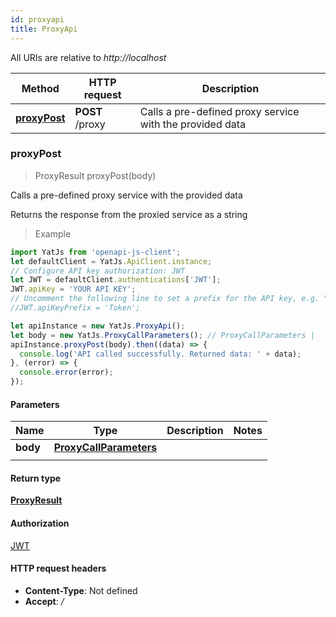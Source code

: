 ```yaml
---
id: proxyapi
title: ProxyApi
---
```


All URIs are relative to *http://localhost*

Method | HTTP request | Description
------------- | ------------- | -------------
[**proxyPost**](ProxyApi.md#proxyPost) | **POST** /proxy |  Calls a pre-defined proxy service with the provided data



### proxyPost

> ProxyResult proxyPost(body)

 Calls a pre-defined proxy service with the provided data

Returns the response from the proxied service as a string

> Example

```javascript
import YatJs from 'openapi-js-client';
let defaultClient = YatJs.ApiClient.instance;
// Configure API key authorization: JWT
let JWT = defaultClient.authentications['JWT'];
JWT.apiKey = 'YOUR API KEY';
// Uncomment the following line to set a prefix for the API key, e.g. "Token" (defaults to null)
//JWT.apiKeyPrefix = 'Token';

let apiInstance = new YatJs.ProxyApi();
let body = new YatJs.ProxyCallParameters(); // ProxyCallParameters | 
apiInstance.proxyPost(body).then((data) => {
  console.log('API called successfully. Returned data: ' + data);
}, (error) => {
  console.error(error);
});

```

#### Parameters


Name | Type | Description  | Notes
------------- | ------------- | ------------- | -------------
**body** | [**ProxyCallParameters**](../sdk_nodejs_index#ProxyCallParameters)
|  | 

#### Return type


[**ProxyResult**](../sdk_nodejs_index#ProxyResult)


#### Authorization

[JWT](../sdk_nodejs_index#JWT)

#### HTTP request headers

- **Content-Type**: Not defined
- **Accept**: */*

